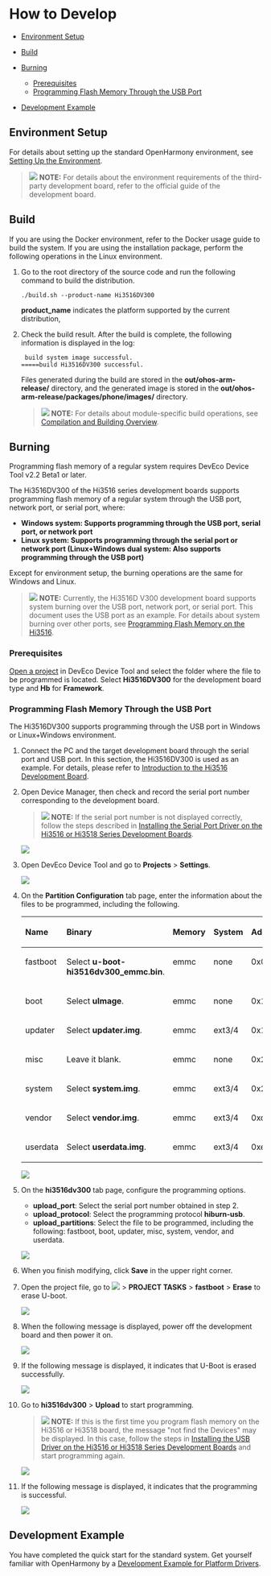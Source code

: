 # How to Develop<a name="EN-US_TOPIC_0000001135402541"></a>

-   [Environment Setup](#section1246439101710)
-   [Build](#section375234715135)
-   [Burning](#section111671738101213)
    -   [Prerequisites](#section1458192114718)
    -   [Programming Flash Memory Through the USB Port](#section18423113662120)

-   [Development Example](#section5600113114323)

## Environment Setup<a name="section1246439101710"></a>

For details about setting up the standard OpenHarmony environment, see  [Setting Up the Environment](overview-9.md). 

>![](public_sys-resources/icon-note.gif) **NOTE:** 
>For details about the environment requirements of the third-party development board, refer to the official guide of the development board.

## Build<a name="section375234715135"></a>

If you are using the Docker environment, refer to the Docker usage guide to build the system. If you are using the installation package, perform the following operations in the Linux environment.

1.  Go to the root directory of the source code and run the following command to build the distribution.

    ```
    ./build.sh --product-name Hi3516DV300
    ```

    **product\_name**  indicates the platform supported by the current distribution,

2.  Check the build result. After the build is complete, the following information is displayed in the log:

    ```
     build system image successful.
    =====build Hi3516DV300 successful.
    ```

    Files generated during the build are stored in the  **out/ohos-arm-release/**  directory, and the generated image is stored in the  **out/ohos-arm-release/packages/phone/images/**  directory.

    >![](public_sys-resources/icon-note.gif) **NOTE:** 
    >For details about module-specific build operations, see  [Compilation and Building Overview](../subsystems/building-guidelines-for-the-standard-system.md).


## Burning<a name="section111671738101213"></a>

Programming flash memory of a regular system requires DevEco Device Tool v2.2 Beta1 or later.

The Hi3516DV300 of the Hi3516 series development boards supports programming flash memory of a regular system through the USB port, network port, or serial port, where:

-   **Windows system: Supports programming through the USB port, serial port, or network port**
-   **Linux system: Supports programming through the serial port or network port \(Linux+Windows dual system: Also supports programming through the USB port\)**

Except for environment setup, the burning operations are the same for Windows and Linux.

>![](public_sys-resources/icon-note.gif) **NOTE:** 
>Currently, the Hi3516D V300 development board supports system burning over the USB port, network port, or serial port. This document uses the USB port as an example. For details about system burning over other ports, see  [Programming Flash Memory on the Hi3516](https://device.harmonyos.com/en/docs/ide/user-guides/hi3516_upload-0000001052148681).

### Prerequisites<a name="section1458192114718"></a>

[Open a project](https://device.harmonyos.com/en/docs/ide/user-guides/open_project-0000001071680043)  in DevEco Device Tool and select the folder where the file to be programmed is located. Select  **Hi3516DV300**  for the development board type and  **Hb**  for  **Framework**.

### Programming Flash Memory Through the USB Port<a name="section18423113662120"></a>

The Hi3516DV300 supports programming through the USB port in Windows or Linux+Windows environment.

1.  Connect the PC and the target development board through the serial port and USB port. In this section, the Hi3516DV300 is used as an example. For details, please refer to  [Introduction to the Hi3516 Development Board](https://device.harmonyos.com/en/docs/start/introduce/oem_camera_start_3516-0000001052670587).
2.  Open Device Manager, then check and record the serial port number corresponding to the development board.

    >![](public_sys-resources/icon-note.gif) **NOTE:** 
    >If the serial port number is not displayed correctly, follow the steps described in  [Installing the Serial Port Driver on the Hi3516 or Hi3518 Series Development Boards](https://device.harmonyos.com/en/docs/ide/user-guides/hi3516_hi3518-drivers-0000001050743695).

    ![](figures/en-us_image_0000001160529359.png)

3.  Open DevEco Device Tool and go to  **Projects**  \>  **Settings**.

    ![](figures/2021-01-27_170334-17.png)

4.  On the  **Partition Configuration**  tab page, enter the information about the files to be programmed, including the following.

    <a name="en-us_topic_0000001056443961_table165522468109"></a>
    <table><thead align="left"><tr id="en-us_topic_0000001056443961_row955394615107"><th class="cellrowborder" valign="top" width="12.5%" id="mcps1.1.9.1.1"><p id="en-us_topic_0000001056443961_p179582053201013"><a name="en-us_topic_0000001056443961_p179582053201013"></a><a name="en-us_topic_0000001056443961_p179582053201013"></a>Name</p>
    </th>
    <th class="cellrowborder" valign="top" width="12.5%" id="mcps1.1.9.1.2"><p id="en-us_topic_0000001056443961_p11958125331010"><a name="en-us_topic_0000001056443961_p11958125331010"></a><a name="en-us_topic_0000001056443961_p11958125331010"></a>Binary</p>
    </th>
    <th class="cellrowborder" valign="top" width="12.5%" id="mcps1.1.9.1.3"><p id="en-us_topic_0000001056443961_p13958115331012"><a name="en-us_topic_0000001056443961_p13958115331012"></a><a name="en-us_topic_0000001056443961_p13958115331012"></a>Memory</p>
    </th>
    <th class="cellrowborder" valign="top" width="12.5%" id="mcps1.1.9.1.4"><p id="en-us_topic_0000001056443961_p1395845361014"><a name="en-us_topic_0000001056443961_p1395845361014"></a><a name="en-us_topic_0000001056443961_p1395845361014"></a>System</p>
    </th>
    <th class="cellrowborder" valign="top" width="12.5%" id="mcps1.1.9.1.5"><p id="en-us_topic_0000001056443961_p595855381010"><a name="en-us_topic_0000001056443961_p595855381010"></a><a name="en-us_topic_0000001056443961_p595855381010"></a>Address</p>
    </th>
    <th class="cellrowborder" valign="top" width="12.5%" id="mcps1.1.9.1.6"><p id="en-us_topic_0000001056443961_p59584533106"><a name="en-us_topic_0000001056443961_p59584533106"></a><a name="en-us_topic_0000001056443961_p59584533106"></a>Length</p>
    </th>
    <th class="cellrowborder" valign="top" width="12.5%" id="mcps1.1.9.1.7"><p id="en-us_topic_0000001056443961_p11553246171019"><a name="en-us_topic_0000001056443961_p11553246171019"></a><a name="en-us_topic_0000001056443961_p11553246171019"></a>Board</p>
    </th>
    <th class="cellrowborder" valign="top" width="12.5%" id="mcps1.1.9.1.8"><p id="en-us_topic_0000001056443961_p195531146161018"><a name="en-us_topic_0000001056443961_p195531146161018"></a><a name="en-us_topic_0000001056443961_p195531146161018"></a>Type</p>
    </th>
    </tr>
    </thead>
    <tbody><tr id="en-us_topic_0000001056443961_row3553154691019"><td class="cellrowborder" valign="top" width="12.5%" headers="mcps1.1.9.1.1 "><p id="en-us_topic_0000001056443961_p17958115371017"><a name="en-us_topic_0000001056443961_p17958115371017"></a><a name="en-us_topic_0000001056443961_p17958115371017"></a>fastboot</p>
    </td>
    <td class="cellrowborder" valign="top" width="12.5%" headers="mcps1.1.9.1.2 "><p id="en-us_topic_0000001056443961_p89586532106"><a name="en-us_topic_0000001056443961_p89586532106"></a><a name="en-us_topic_0000001056443961_p89586532106"></a>Select <strong id="en-us_topic_0000001056443961_b1437145020335"><a name="en-us_topic_0000001056443961_b1437145020335"></a><a name="en-us_topic_0000001056443961_b1437145020335"></a>u-boot-hi3516dv300_emmc.bin</strong>.</p>
    </td>
    <td class="cellrowborder" valign="top" width="12.5%" headers="mcps1.1.9.1.3 "><p id="en-us_topic_0000001056443961_p8958115314102"><a name="en-us_topic_0000001056443961_p8958115314102"></a><a name="en-us_topic_0000001056443961_p8958115314102"></a>emmc</p>
    </td>
    <td class="cellrowborder" valign="top" width="12.5%" headers="mcps1.1.9.1.4 "><p id="en-us_topic_0000001056443961_p79581153171020"><a name="en-us_topic_0000001056443961_p79581153171020"></a><a name="en-us_topic_0000001056443961_p79581153171020"></a>none</p>
    </td>
    <td class="cellrowborder" valign="top" width="12.5%" headers="mcps1.1.9.1.5 "><p id="en-us_topic_0000001056443961_p6958195341010"><a name="en-us_topic_0000001056443961_p6958195341010"></a><a name="en-us_topic_0000001056443961_p6958195341010"></a>0x000000</p>
    </td>
    <td class="cellrowborder" valign="top" width="12.5%" headers="mcps1.1.9.1.6 "><p id="en-us_topic_0000001056443961_p795875318101"><a name="en-us_topic_0000001056443961_p795875318101"></a><a name="en-us_topic_0000001056443961_p795875318101"></a>0x100000</p>
    </td>
    <td class="cellrowborder" rowspan="7" valign="top" width="12.5%" headers="mcps1.1.9.1.7 "><p id="en-us_topic_0000001056443961_p13951154061115"><a name="en-us_topic_0000001056443961_p13951154061115"></a><a name="en-us_topic_0000001056443961_p13951154061115"></a>Select <strong id="en-us_topic_0000001056443961_b16219141853414"><a name="en-us_topic_0000001056443961_b16219141853414"></a><a name="en-us_topic_0000001056443961_b16219141853414"></a>hi3516dv300</strong>.</p>
    </td>
    <td class="cellrowborder" valign="top" width="12.5%" headers="mcps1.1.9.1.8 "><p id="en-us_topic_0000001056443961_p135531468109"><a name="en-us_topic_0000001056443961_p135531468109"></a><a name="en-us_topic_0000001056443961_p135531468109"></a>NA</p>
    </td>
    </tr>
    <tr id="en-us_topic_0000001056443961_row1255314611102"><td class="cellrowborder" valign="top" headers="mcps1.1.9.1.1 "><p id="en-us_topic_0000001056443961_p995885319102"><a name="en-us_topic_0000001056443961_p995885319102"></a><a name="en-us_topic_0000001056443961_p995885319102"></a>boot</p>
    </td>
    <td class="cellrowborder" valign="top" headers="mcps1.1.9.1.2 "><p id="en-us_topic_0000001056443961_p88121709145"><a name="en-us_topic_0000001056443961_p88121709145"></a><a name="en-us_topic_0000001056443961_p88121709145"></a>Select <strong id="en-us_topic_0000001056443961_b136621723153417"><a name="en-us_topic_0000001056443961_b136621723153417"></a><a name="en-us_topic_0000001056443961_b136621723153417"></a>uImage</strong>.</p>
    </td>
    <td class="cellrowborder" valign="top" headers="mcps1.1.9.1.3 "><p id="en-us_topic_0000001056443961_p109581753101014"><a name="en-us_topic_0000001056443961_p109581753101014"></a><a name="en-us_topic_0000001056443961_p109581753101014"></a>emmc</p>
    </td>
    <td class="cellrowborder" valign="top" headers="mcps1.1.9.1.4 "><p id="en-us_topic_0000001056443961_p10958175313102"><a name="en-us_topic_0000001056443961_p10958175313102"></a><a name="en-us_topic_0000001056443961_p10958175313102"></a>none</p>
    </td>
    <td class="cellrowborder" valign="top" headers="mcps1.1.9.1.5 "><p id="en-us_topic_0000001056443961_p1959185316100"><a name="en-us_topic_0000001056443961_p1959185316100"></a><a name="en-us_topic_0000001056443961_p1959185316100"></a>0x100000</p>
    </td>
    <td class="cellrowborder" valign="top" headers="mcps1.1.9.1.6 "><p id="en-us_topic_0000001056443961_p10959135314102"><a name="en-us_topic_0000001056443961_p10959135314102"></a><a name="en-us_topic_0000001056443961_p10959135314102"></a>0xf00000</p>
    </td>
    <td class="cellrowborder" valign="top" headers="mcps1.1.9.1.7 "><p id="en-us_topic_0000001056443961_p0554546111013"><a name="en-us_topic_0000001056443961_p0554546111013"></a><a name="en-us_topic_0000001056443961_p0554546111013"></a>NA</p>
    </td>
    </tr>
    <tr id="en-us_topic_0000001056443961_row19554104611015"><td class="cellrowborder" valign="top" headers="mcps1.1.9.1.1 "><p id="en-us_topic_0000001056443961_p139598532103"><a name="en-us_topic_0000001056443961_p139598532103"></a><a name="en-us_topic_0000001056443961_p139598532103"></a>updater</p>
    </td>
    <td class="cellrowborder" valign="top" headers="mcps1.1.9.1.2 "><p id="en-us_topic_0000001056443961_p1781314013140"><a name="en-us_topic_0000001056443961_p1781314013140"></a><a name="en-us_topic_0000001056443961_p1781314013140"></a>Select <strong id="en-us_topic_0000001056443961_b9127234183412"><a name="en-us_topic_0000001056443961_b9127234183412"></a><a name="en-us_topic_0000001056443961_b9127234183412"></a>updater.img</strong>.</p>
    </td>
    <td class="cellrowborder" valign="top" headers="mcps1.1.9.1.3 "><p id="en-us_topic_0000001056443961_p395995311105"><a name="en-us_topic_0000001056443961_p395995311105"></a><a name="en-us_topic_0000001056443961_p395995311105"></a>emmc</p>
    </td>
    <td class="cellrowborder" valign="top" headers="mcps1.1.9.1.4 "><p id="en-us_topic_0000001056443961_p129591153181015"><a name="en-us_topic_0000001056443961_p129591153181015"></a><a name="en-us_topic_0000001056443961_p129591153181015"></a>ext3/4</p>
    </td>
    <td class="cellrowborder" valign="top" headers="mcps1.1.9.1.5 "><p id="en-us_topic_0000001056443961_p169591532101"><a name="en-us_topic_0000001056443961_p169591532101"></a><a name="en-us_topic_0000001056443961_p169591532101"></a>0x1000000</p>
    </td>
    <td class="cellrowborder" valign="top" headers="mcps1.1.9.1.6 "><p id="en-us_topic_0000001056443961_p7959953151017"><a name="en-us_topic_0000001056443961_p7959953151017"></a><a name="en-us_topic_0000001056443961_p7959953151017"></a>0x1400000</p>
    </td>
    <td class="cellrowborder" valign="top" headers="mcps1.1.9.1.7 "><p id="en-us_topic_0000001056443961_p45547467107"><a name="en-us_topic_0000001056443961_p45547467107"></a><a name="en-us_topic_0000001056443961_p45547467107"></a>NA</p>
    </td>
    </tr>
    <tr id="en-us_topic_0000001056443961_row65541460107"><td class="cellrowborder" valign="top" headers="mcps1.1.9.1.1 "><p id="en-us_topic_0000001056443961_p6959125319108"><a name="en-us_topic_0000001056443961_p6959125319108"></a><a name="en-us_topic_0000001056443961_p6959125319108"></a>misc</p>
    </td>
    <td class="cellrowborder" valign="top" headers="mcps1.1.9.1.2 "><p id="en-us_topic_0000001056443961_p481318071415"><a name="en-us_topic_0000001056443961_p481318071415"></a><a name="en-us_topic_0000001056443961_p481318071415"></a>Leave it blank.</p>
    </td>
    <td class="cellrowborder" valign="top" headers="mcps1.1.9.1.3 "><p id="en-us_topic_0000001056443961_p795918532103"><a name="en-us_topic_0000001056443961_p795918532103"></a><a name="en-us_topic_0000001056443961_p795918532103"></a>emmc</p>
    </td>
    <td class="cellrowborder" valign="top" headers="mcps1.1.9.1.4 "><p id="en-us_topic_0000001056443961_p1695919534108"><a name="en-us_topic_0000001056443961_p1695919534108"></a><a name="en-us_topic_0000001056443961_p1695919534108"></a>none</p>
    </td>
    <td class="cellrowborder" valign="top" headers="mcps1.1.9.1.5 "><p id="en-us_topic_0000001056443961_p12959205317102"><a name="en-us_topic_0000001056443961_p12959205317102"></a><a name="en-us_topic_0000001056443961_p12959205317102"></a>0x2400000</p>
    </td>
    <td class="cellrowborder" valign="top" headers="mcps1.1.9.1.6 "><p id="en-us_topic_0000001056443961_p6959125331017"><a name="en-us_topic_0000001056443961_p6959125331017"></a><a name="en-us_topic_0000001056443961_p6959125331017"></a>0x100000</p>
    </td>
    <td class="cellrowborder" valign="top" headers="mcps1.1.9.1.7 "><p id="en-us_topic_0000001056443961_p65546468102"><a name="en-us_topic_0000001056443961_p65546468102"></a><a name="en-us_topic_0000001056443961_p65546468102"></a>NA</p>
    </td>
    </tr>
    <tr id="en-us_topic_0000001056443961_row145541746191011"><td class="cellrowborder" valign="top" headers="mcps1.1.9.1.1 "><p id="en-us_topic_0000001056443961_p1595945313105"><a name="en-us_topic_0000001056443961_p1595945313105"></a><a name="en-us_topic_0000001056443961_p1595945313105"></a>system</p>
    </td>
    <td class="cellrowborder" valign="top" headers="mcps1.1.9.1.2 "><p id="en-us_topic_0000001056443961_p2813160161420"><a name="en-us_topic_0000001056443961_p2813160161420"></a><a name="en-us_topic_0000001056443961_p2813160161420"></a>Select <strong id="en-us_topic_0000001056443961_b15994111173812"><a name="en-us_topic_0000001056443961_b15994111173812"></a><a name="en-us_topic_0000001056443961_b15994111173812"></a>system.img</strong>.</p>
    </td>
    <td class="cellrowborder" valign="top" headers="mcps1.1.9.1.3 "><p id="en-us_topic_0000001056443961_p395985317100"><a name="en-us_topic_0000001056443961_p395985317100"></a><a name="en-us_topic_0000001056443961_p395985317100"></a>emmc</p>
    </td>
    <td class="cellrowborder" valign="top" headers="mcps1.1.9.1.4 "><p id="en-us_topic_0000001056443961_p295955331017"><a name="en-us_topic_0000001056443961_p295955331017"></a><a name="en-us_topic_0000001056443961_p295955331017"></a>ext3/4</p>
    </td>
    <td class="cellrowborder" valign="top" headers="mcps1.1.9.1.5 "><p id="en-us_topic_0000001056443961_p129591853111013"><a name="en-us_topic_0000001056443961_p129591853111013"></a><a name="en-us_topic_0000001056443961_p129591853111013"></a>0x2500000</p>
    </td>
    <td class="cellrowborder" valign="top" headers="mcps1.1.9.1.6 "><p id="en-us_topic_0000001056443961_p109591753131011"><a name="en-us_topic_0000001056443961_p109591753131011"></a><a name="en-us_topic_0000001056443961_p109591753131011"></a>0xceb00000</p>
    </td>
    <td class="cellrowborder" valign="top" headers="mcps1.1.9.1.7 "><p id="en-us_topic_0000001056443961_p75551646171014"><a name="en-us_topic_0000001056443961_p75551646171014"></a><a name="en-us_topic_0000001056443961_p75551646171014"></a>NA</p>
    </td>
    </tr>
    <tr id="en-us_topic_0000001056443961_row655564620109"><td class="cellrowborder" valign="top" headers="mcps1.1.9.1.1 "><p id="en-us_topic_0000001056443961_p12960155351019"><a name="en-us_topic_0000001056443961_p12960155351019"></a><a name="en-us_topic_0000001056443961_p12960155351019"></a>vendor</p>
    </td>
    <td class="cellrowborder" valign="top" headers="mcps1.1.9.1.2 "><p id="en-us_topic_0000001056443961_p1881360181418"><a name="en-us_topic_0000001056443961_p1881360181418"></a><a name="en-us_topic_0000001056443961_p1881360181418"></a>Select <strong id="en-us_topic_0000001056443961_b715941813818"><a name="en-us_topic_0000001056443961_b715941813818"></a><a name="en-us_topic_0000001056443961_b715941813818"></a>vendor.img</strong>.</p>
    </td>
    <td class="cellrowborder" valign="top" headers="mcps1.1.9.1.3 "><p id="en-us_topic_0000001056443961_p796013532101"><a name="en-us_topic_0000001056443961_p796013532101"></a><a name="en-us_topic_0000001056443961_p796013532101"></a>emmc</p>
    </td>
    <td class="cellrowborder" valign="top" headers="mcps1.1.9.1.4 "><p id="en-us_topic_0000001056443961_p119607538107"><a name="en-us_topic_0000001056443961_p119607538107"></a><a name="en-us_topic_0000001056443961_p119607538107"></a>ext3/4</p>
    </td>
    <td class="cellrowborder" valign="top" headers="mcps1.1.9.1.5 "><p id="en-us_topic_0000001056443961_p11960165321019"><a name="en-us_topic_0000001056443961_p11960165321019"></a><a name="en-us_topic_0000001056443961_p11960165321019"></a>0xd1000000</p>
    </td>
    <td class="cellrowborder" valign="top" headers="mcps1.1.9.1.6 "><p id="en-us_topic_0000001056443961_p16960653141017"><a name="en-us_topic_0000001056443961_p16960653141017"></a><a name="en-us_topic_0000001056443961_p16960653141017"></a>0x10000000</p>
    </td>
    <td class="cellrowborder" valign="top" headers="mcps1.1.9.1.7 "><p id="en-us_topic_0000001056443961_p955584631011"><a name="en-us_topic_0000001056443961_p955584631011"></a><a name="en-us_topic_0000001056443961_p955584631011"></a>NA</p>
    </td>
    </tr>
    <tr id="en-us_topic_0000001056443961_row6555646161014"><td class="cellrowborder" valign="top" headers="mcps1.1.9.1.1 "><p id="en-us_topic_0000001056443961_p196065341017"><a name="en-us_topic_0000001056443961_p196065341017"></a><a name="en-us_topic_0000001056443961_p196065341017"></a>userdata</p>
    </td>
    <td class="cellrowborder" valign="top" headers="mcps1.1.9.1.2 "><p id="en-us_topic_0000001056443961_p16813140141420"><a name="en-us_topic_0000001056443961_p16813140141420"></a><a name="en-us_topic_0000001056443961_p16813140141420"></a>Select <strong id="en-us_topic_0000001056443961_b182717279384"><a name="en-us_topic_0000001056443961_b182717279384"></a><a name="en-us_topic_0000001056443961_b182717279384"></a>userdata.img</strong>.</p>
    </td>
    <td class="cellrowborder" valign="top" headers="mcps1.1.9.1.3 "><p id="en-us_topic_0000001056443961_p896065318103"><a name="en-us_topic_0000001056443961_p896065318103"></a><a name="en-us_topic_0000001056443961_p896065318103"></a>emmc</p>
    </td>
    <td class="cellrowborder" valign="top" headers="mcps1.1.9.1.4 "><p id="en-us_topic_0000001056443961_p12960155361018"><a name="en-us_topic_0000001056443961_p12960155361018"></a><a name="en-us_topic_0000001056443961_p12960155361018"></a>ext3/4</p>
    </td>
    <td class="cellrowborder" valign="top" headers="mcps1.1.9.1.5 "><p id="en-us_topic_0000001056443961_p1596013531108"><a name="en-us_topic_0000001056443961_p1596013531108"></a><a name="en-us_topic_0000001056443961_p1596013531108"></a>0xe1000000</p>
    </td>
    <td class="cellrowborder" valign="top" headers="mcps1.1.9.1.6 "><p id="en-us_topic_0000001056443961_p89601753161016"><a name="en-us_topic_0000001056443961_p89601753161016"></a><a name="en-us_topic_0000001056443961_p89601753161016"></a>0x5b800000</p>
    </td>
    <td class="cellrowborder" valign="top" headers="mcps1.1.9.1.7 "><p id="en-us_topic_0000001056443961_p8556194619109"><a name="en-us_topic_0000001056443961_p8556194619109"></a><a name="en-us_topic_0000001056443961_p8556194619109"></a>NA</p>
    </td>
    </tr>
    </tbody>
    </table>

    ![](figures/en-us_image_0000001160527611.png)

5.  On the  **hi3516dv300**  tab page, configure the programming options.

    -   **upload\_port**: Select the serial port number obtained in step 2.
    -   **upload\_protocol**: Select the programming protocol  **hiburn-usb**.
    -   **upload\_partitions**: Select the file to be programmed, including the following: fastboot, boot, updater, misc, system, vendor, and userdata.

    ![](figures/en-us_image_0000001160528243.png)

6.  When you finish modifying, click  **Save**  in the upper right corner.
7.  Open the project file, go to  ![](figures/2021-01-27_170334-18.png)  \>  **PROJECT TASKS**  \>  **fastboot**  \>  **Erase**  to erase U-boot.

    ![](figures/en-us_image_0000001163045527.png)

8.  When the following message is displayed, power off the development board and then power it on.

    ![](figures/en-us_image_0000001114129426.png)

9.  If the following message is displayed, it indicates that U-Boot is erased successfully.

    ![](figures/en-us_image_0000001113969536.png)

10. Go to  **hi3516dv300**  \>  **Upload**  to start programming.

    >![](public_sys-resources/icon-note.gif) **NOTE:** 
    >If this is the first time you program flash memory on the Hi3516 or Hi3518 board, the message "not find the Devices" may be displayed. In this case, follow the steps in  [Installing the USB Driver on the Hi3516 or Hi3518 Series Development Boards](https://device.harmonyos.com/en/docs/ide/user-guides/usb_driver-0000001058690393)  and start programming again.

    ![](figures/1-19.png)

11. If the following message is displayed, it indicates that the programming is successful.

    ![](figures/en-us_image_0000001160649343.png)


## Development Example<a name="section5600113114323"></a>

You have completed the quick start for the standard system. Get yourself familiar with OpenHarmony by a  [Development Example for Platform Drivers](../guide/overview-10.md).

